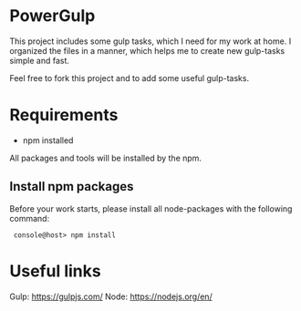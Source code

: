 # PowerGulp
This project includes some gulp tasks, which I need for my work at home.
I organized the files in a manner, which helps me to create new gulp-tasks simple and fast.

Feel free to fork this project and to add some useful gulp-tasks.

# Requirements
* npm installed

All packages and tools will be installed by the npm.

## Install npm packages
Before your work starts, please install all node-packages with the following command:
```
 console@host> npm install 
 ```

# Useful links
Gulp: https://gulpjs.com/
Node: https://nodejs.org/en/ 
